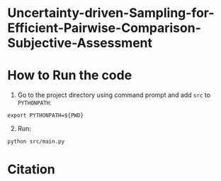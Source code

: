 # Uncertainty-driven-Sampling-for-Efficient-Pairwise-Comparison-Subjective-Assessment


# How to Run the code

1. Go to the project directory using command prompt and add `src` to `PYTHONPATH`:
```
export PYTHONPATH=${PWD}
```

2. Run:
```
python src/main.py
```

# Citation